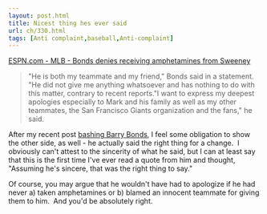 ```yaml
---
layout: post.html
title: Nicest thing hes ever said
url: ch/330.html
tags: [Anti complaint,baseball,Anti-complaint]
---
```

[ESPN.com - MLB - Bonds denies receiving amphetamines from Sweeney](http://sports.espn.go.com/mlb/news/story?id=2728327&campaign=rss&source=MLBHeadlines)

> "He is both my teammate and my friend," Bonds said in a statement. "He did not give me anything whatsoever and has nothing to do with this matter, contrary to recent reports."I want to express my deepest apologies especially to Mark and his family as well as my other teammates, the San Francisco Giants organization and the fans," he said.

After my recent post [bashing Barry Bonds](http://www.complainthub.com/?p=328), I feel some obligation to show the other side, as well - he actually said the right thing for a change.  I obviously can't attest to the sincerity of what he said, but I can at least say that this is the first time I've ever read a quote from him and thought, "Assuming he's sincere, that was the right thing to say."

Of course, you may argue that he wouldn't have had to apologize if he had never a) taken amphetamines or b) blamed an innocent teammate for giving them to him.  And you'd be absolutely right.
